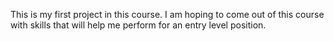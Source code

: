 This is my first project in this course. I am hoping to come out of this course with skills that will help me perform for an entry level position.  
